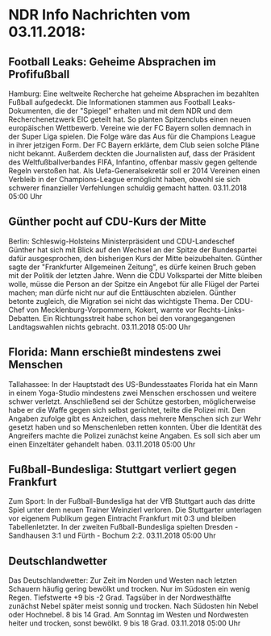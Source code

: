 # NDR Info Nachrichten vom 03.11.2018:


## Football Leaks: Geheime Absprachen im Profifußball
Hamburg: Eine weltweite Recherche hat geheime Absprachen im bezahlten Fußball aufgedeckt. Die Informationen stammen aus Football Leaks-Dokumenten, die der "Spiegel" erhalten und mit dem NDR und dem Recherchenetzwerk EIC geteilt hat. So planten Spitzenclubs einen neuen europäischen Wettbewerb. Vereine wie der FC Bayern sollen demnach in der Super Liga spielen. Die Folge wäre das Aus für die Champions League in ihrer jetzigen Form. Der FC Bayern erklärte, dem Club seien solche Pläne nicht bekannt. Außerdem deckten die Journalisten auf, dass der Präsident des Weltfußballverbandes FIFA, Infantino, offenbar massiv gegen geltende Regeln verstoßen hat. Als Uefa-Generalsekretär soll er 2014 Vereinen einen Verbleib in der Champions-League ermöglicht haben, obwohl sie sich schwerer finanzieller Verfehlungen schuldig gemacht hatten. 03.11.2018 05:00 Uhr 

## Günther pocht auf CDU-Kurs der Mitte
Berlin: 			Schleswig-Holsteins Ministerpräsident und CDU-Landeschef Günther hat sich mit Blick auf den Wechsel an der Spitze der Bundespartei dafür ausgesprochen, den bisherigen Kurs der Mitte beizubehalten. Günther sagte der "Frankfurter Allgemeinen Zeitung", es dürfe keinen Bruch geben mit der Politik der letzten Jahre. Wenn die CDU Volkspartei der Mitte bleiben wolle, müsse die Person an der Spitze ein Angebot für alle Flügel der Partei machen; man dürfe nicht nur auf die Enttäuschten abzielen. Günther betonte zugleich, die Migration sei nicht das wichtigste Thema. Der CDU-Chef von Mecklenburg-Vorpommern, Kokert, warnte vor Rechts-Links-Debatten. Ein Richtungsstreit habe schon bei den vorangegangenen Landtagswahlen nichts gebracht. 03.11.2018 05:00 Uhr 

## Florida: Mann erschießt mindestens zwei Menschen
Tallahassee: In der Hauptstadt des US-Bundesstaates Florida hat ein Mann in einem Yoga-Studio mindestens zwei Menschen erschossen und weitere schwer verletzt. Anschließend sei der Schütze gestorben, möglicherweise habe er die Waffe gegen sich selbst gerichtet, teilte die Polizei mit. Den Angaben zufolge gibt es Anzeichen, dass mehrere Menschen sich zur Wehr gesetzt haben und so Menschenleben retten konnten. Über die Identität des Angreifers machte die Polizei zunächst keine Angaben. Es soll sich aber um einen Einzeltäter gehandelt haben. 03.11.2018 05:00 Uhr 

## Fußball-Bundesliga: Stuttgart verliert gegen Frankfurt
Zum Sport: In der Fußball-Bundesliga hat der VfB Stuttgart auch das dritte Spiel unter dem neuen Trainer Weinzierl verloren. Die Stuttgarter unterlagen vor eigenem Publikum gegen Eintracht Frankfurt mit 0:3 und bleiben Tabellenletzter. In der zweiten Fußball-Bundesliga spielten Dresden - Sandhausen 3:1 und Fürth - Bochum 2:2. 03.11.2018 05:00 Uhr 

## Deutschlandwetter
Das Deutschlandwetter: Zur Zeit im Norden und Westen nach letzten Schauern häufig gering bewölkt und trocken. Nur im Südosten ein wenig Regen. Tiefstwerte +9 bis -2 Grad. Tagsüber in der Nordwesthälfte zunächst Nebel später meist sonnig und trocken. Nach Südosten hin Nebel oder Hochnebel. 8 bis 14 Grad. Am Sonntag im Westen und Nordwesten heiter und trocken, sonst bewölkt. 9 bis 18 Grad. 03.11.2018 05:00 Uhr 

